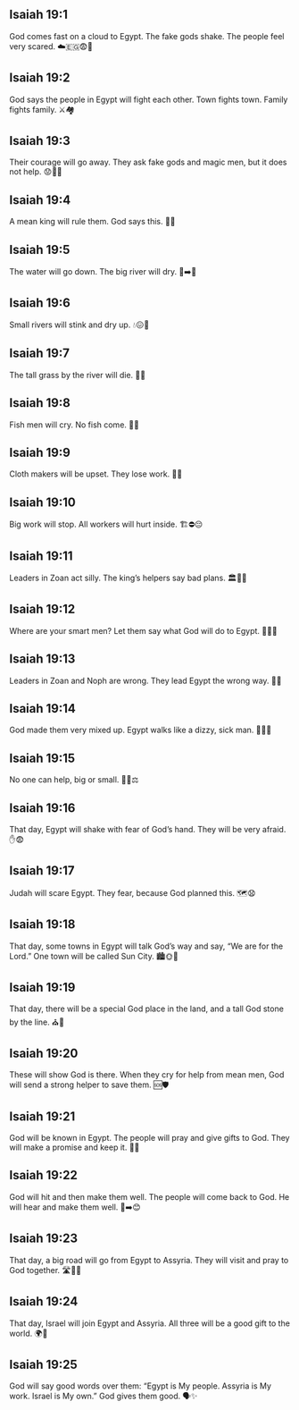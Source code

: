 ## Isaiah 19:1
God comes fast on a cloud to Egypt. The fake gods shake. The people feel very scared. ☁️🇪🇬😨🗿
## Isaiah 19:2
God says the people in Egypt will fight each other. Town fights town. Family fights family. ⚔️🏘️
## Isaiah 19:3
Their courage will go away. They ask fake gods and magic men, but it does not help. 😟🗿✨
## Isaiah 19:4
A mean king will rule them. God says this. 👑😠
## Isaiah 19:5
The water will go down. The big river will dry. 🌊➡️🌵
## Isaiah 19:6
Small rivers will stink and dry up. 💧😖🌵
## Isaiah 19:7
The tall grass by the river will die. 🌾❌
## Isaiah 19:8
Fish men will cry. No fish come. 🎣😢
## Isaiah 19:9
Cloth makers will be upset. They lose work. 🧵😞
## Isaiah 19:10
Big work will stop. All workers will hurt inside. 🏗️⛔😔
## Isaiah 19:11
Leaders in Zoan act silly. The king’s helpers say bad plans. 🏛️🤦‍♂️
## Isaiah 19:12
Where are your smart men? Let them say what God will do to Egypt. 🤷‍♂️🙏
## Isaiah 19:13
Leaders in Zoan and Noph are wrong. They lead Egypt the wrong way. 🧭❌
## Isaiah 19:14
God made them very mixed up. Egypt walks like a dizzy, sick man. 😵‍💫🤢
## Isaiah 19:15
No one can help, big or small. 🙅‍♂️⚖️
## Isaiah 19:16
That day, Egypt will shake with fear of God’s hand. They will be very afraid. ✋😨
## Isaiah 19:17
Judah will scare Egypt. They fear, because God planned this. 🗺️😧
## Isaiah 19:18
That day, some towns in Egypt will talk God’s way and say, “We are for the Lord.” One town will be called Sun City. 🏙️🌞🙏
## Isaiah 19:19
That day, there will be a special God place in the land, and a tall God stone by the line. ⛪🗿
## Isaiah 19:20
These will show God is there. When they cry for help from mean men, God will send a strong helper to save them. 🆘🛡️
## Isaiah 19:21
God will be known in Egypt. The people will pray and give gifts to God. They will make a promise and keep it. 🙏🎁
## Isaiah 19:22
God will hit and then make them well. The people will come back to God. He will hear and make them well. 🤕➡️😊
## Isaiah 19:23
That day, a big road will go from Egypt to Assyria. They will visit and pray to God together. 🛣️🤝🙏
## Isaiah 19:24
That day, Israel will join Egypt and Assyria. All three will be a good gift to the world. 🌍🎁
## Isaiah 19:25
God will say good words over them: “Egypt is My people. Assyria is My work. Israel is My own.” God gives them good. 🗣️✨
